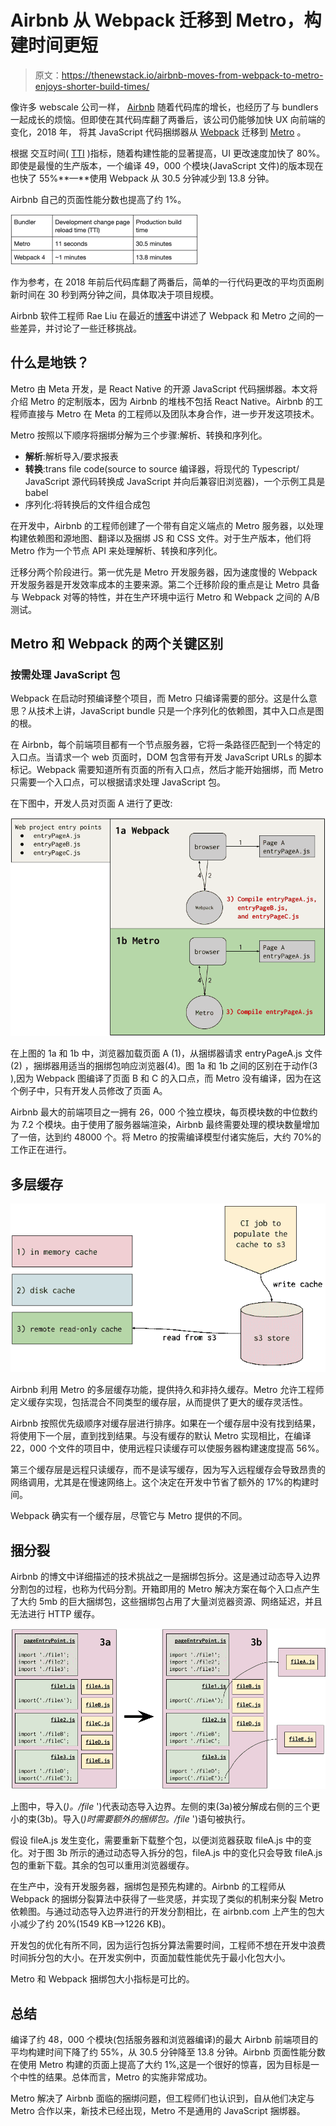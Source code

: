 # Airbnb 从 Webpack 迁移到 Metro，构建时间更短

> 原文：<https://thenewstack.io/airbnb-moves-from-webpack-to-metro-enjoys-shorter-build-times/>

像许多 webscale 公司一样， [Airbnb](https://www.airbnb.com/) 随着代码库的增长，也经历了与 bundlers 一起成长的烦恼。但即使在其代码库翻了两番后，该公司仍能够加快 UX 向前端的变化，2018 年， 将其 JavaScript 代码捆绑器从 [Webpack](https://webpack.js.org/) 迁移到 [Metro](https://facebook.github.io/metro/docs/configuration) 。

根据 交互时间( [TTI](https://developer.mozilla.org/en-US/docs/Glossary/Time_to_interactive) )指标，随着构建性能的显著提高，UI 更改速度加快了 80%。即使是最慢的生产版本，一个编译 49，000 个模块(JavaScript 文件)的版本现在也快了 55%**—**使用 Webpack 从 30.5 分钟减少到 13.8 分钟。

Airbnb 自己的页面性能分数也提高了约 1%。

![](img/d25e3ad0f1922e387004b45c9de8c4dd.png)

作为参考，在 2018 年前后代码库翻了两番后，简单的一行代码更改的平均页面刷新时间在 30 秒到两分钟之间，具体取决于项目规模。

Airbnb 软件工程师 Rae Liu 在最近的[博客](https://medium.com/airbnb-engineering/faster-javascript-builds-with-metro-cfc46d617a1f)中讲述了 Webpack 和 Metro 之间的一些差异，并讨论了一些迁移挑战。

## **什么是地铁？**

Metro 由 Meta 开发，是 React Native 的开源 JavaScript 代码捆绑器。本文将介绍 Metro 的定制版本，因为 Airbnb 的堆栈不包括 React Native。Airbnb 的工程师直接与 Metro 在 Meta 的工程师以及团队本身合作，进一步开发这项技术。

Metro 按照以下顺序将捆绑分解为三个步骤:解析、转换和序列化。

*   **解析**:解析导入/要求报表
*   **转换**:trans file code(source to source 编译器，将现代的 Typescript/ JavaScript 源代码转换成 JavaScript 并向后兼容旧浏览器)，一个示例工具是 babel
*   序列化:将转换后的文件组合成包

在开发中，Airbnb 的工程师创建了一个带有自定义端点的 Metro 服务器，以处理构建依赖图和源地图、翻译以及捆绑 JS 和 CSS 文件。对于生产版本，他们将 Metro 作为一个节点 API 来处理解析、转换和序列化。

迁移分两个阶段进行。第一优先是 Metro 开发服务器，因为速度慢的 Webpack 开发服务器是开发效率成本的主要来源。第二个迁移阶段的重点是让 Metro 具备与 Webpack 对等的特性，并在生产环境中运行 Metro 和 Webpack 之间的 A/B 测试。

## **Metro 和 Webpack 的两个关键区别**

### **按需处理 JavaScript 包**

Webpack 在启动时预编译整个项目，而 Metro 只编译需要的部分。这是什么意思？从技术上讲，JavaScript bundle 只是一个序列化的依赖图，其中入口点是图的根。

在 Airbnb，每个前端项目都有一个节点服务器，它将一条路径匹配到一个特定的入口点。当请求一个 web 页面时，DOM 包含带有开发 JavaScript URLs 的脚本标记。Webpack 需要知道所有页面的所有入口点，然后才能开始捆绑，而 Metro 只需要一个入口点，可以根据请求处理 JavaScript 包。

在下图中，开发人员对页面 A 进行了更改:

![](img/5dd59a2765b89e17a9f7be3262e6d02f.png)

在上图的 1a 和 1b 中，浏览器加载页面 A (1)，从捆绑器请求 entryPageA.js 文件(2) ，捆绑器用适当的捆绑包响应浏览器(4)。图 1a 和 1b 之间的区别在于动作(3 ),因为 Webpack 图编译了页面 B 和 C 的入口点，而 Metro 没有编译，因为在这个例子中，只有开发人员修改了页面 A。

Airbnb 最大的前端项目之一拥有 26，000 个独立模块，每页模块数的中位数约为 7.2 个模块。由于使用了服务器端渲染，Airbnb 最终需要处理的模块数量增加了一倍，达到约 48000 个。将 Metro 的按需编译模型付诸实施后，大约 70%的工作正在进行。

## **多层缓存**

![](img/e1d63144aea46d139ad5f5075fdec651.png)

Airbnb 利用 Metro 的多层缓存功能，提供持久和非持久缓存。Metro 允许工程师定义缓存实现，包括混合不同类型的缓存层，从而提供了更大的缓存灵活性。

Airbnb 按照优先级顺序对缓存层进行排序。如果在一个缓存层中没有找到结果，将使用下一个层，直到找到结果。与没有缓存的默认 Metro 实现相比，在编译 22，000 个文件的项目中，使用远程只读缓存可以使服务器构建速度提高 56%。

第三个缓存层是远程只读缓存，而不是读写缓存，因为写入远程缓存会导致昂贵的网络调用，尤其是在慢速网络上。这个决定在开发中节省了额外的 17%的构建时间。

Webpack 确实有一个缓存层，尽管它与 Metro 提供的不同。

## **捆分裂**

Airbnb 的博文中详细描述的技术挑战之一是捆绑包拆分。这是通过动态导入边界分割包的过程，也称为代码分割。开箱即用的 Metro 解决方案在每个入口点产生了大约 5mb 的巨大捆绑包，这些捆绑包占用了大量浏览器资源、网络延迟，并且无法进行 HTTP 缓存。

![](img/87002db895bc826804f833b000fb1e08.png)

上图中，导入(*)。/file* ')代表动态导入边界。左侧的束(3a)被分解成右侧的三个更小的束(3b)。导入(*)时需要额外的捆绑包。/file* ')语句被执行。

假设 fileA.js 发生变化，需要重新下载整个包，以便浏览器获取 fileA.js 中的变化。对于图 3b 所示的通过动态导入拆分的包，fileA.js 中的变化只会导致 fileA.js 包的重新下载。其余的包可以重用浏览器缓存。

在生产中，没有开发服务器，捆绑包是预先构建的。Airbnb 的工程师从 Webpack 的捆绑分裂算法中获得了一些灵感，并实现了类似的机制来分裂 Metro 依赖图。与通过动态导入边界进行的开发分割相比，在 airbnb.com 上产生的包大小减少了约 20%(1549 KB–>1226 KB)。

开发包的优化有所不同，因为运行包拆分算法需要时间，工程师不想在开发中浪费时间拆分包的大小。在开发实例中，页面加载性能优先于最小化包大小。

Metro 和 Webpack 捆绑包大小指标是可比的。

## **总结**

编译了约 48，000 个模块(包括服务器和浏览器编译)的最大 Airbnb 前端项目的平均构建时间下降了约 55%，从 30.5 分钟降至 13.8 分钟。Airbnb 页面性能分数在使用 Metro 构建的页面上提高了大约 1%,这是一个很好的惊喜，因为目标是一个中性的结果。总体而言，Metro 的实施非常成功。

Metro 解决了 Airbnb 面临的捆绑问题，但工程师们也认识到，自从他们决定与 Metro 合作以来，新技术已经出现，Metro 不是通用的 JavaScript 捆绑器。

<svg xmlns:xlink="http://www.w3.org/1999/xlink" viewBox="0 0 68 31" version="1.1"><title>Group</title> <desc>Created with Sketch.</desc></svg>